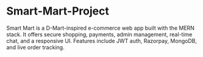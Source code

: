 # Smart-Mart-Project
Smart Mart is a D-Mart-inspired e-commerce web app built with the MERN stack. It offers secure shopping, payments, admin management, real-time chat, and a responsive UI. Features include JWT auth, Razorpay, MongoDB, and live order tracking.

